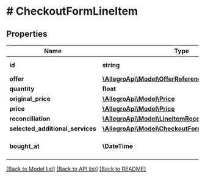 # # CheckoutFormLineItem

## Properties

Name | Type | Description | Notes
------------ | ------------- | ------------- | -------------
**id** | **string** | Line item identifier |
**offer** | [**\AllegroApi\Model\OfferReference**](OfferReference.md) |  |
**quantity** | **float** | quantity |
**original_price** | [**\AllegroApi\Model\Price**](Price.md) |  |
**price** | [**\AllegroApi\Model\Price**](Price.md) |  |
**reconciliation** | [**\AllegroApi\Model\LineItemReconciliation**](LineItemReconciliation.md) |  | [optional]
**selected_additional_services** | [**\AllegroApi\Model\CheckoutFormAdditionalService[]**](CheckoutFormAdditionalService.md) |  | [optional]
**bought_at** | **\DateTime** | ISO date when offer was bought | [optional]

[[Back to Model list]](../../README.md#models) [[Back to API list]](../../README.md#endpoints) [[Back to README]](../../README.md)

